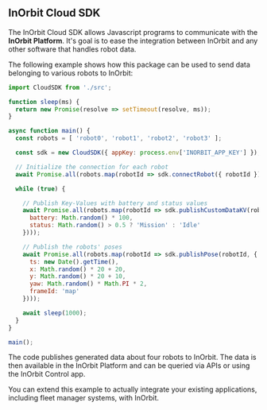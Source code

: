 InOrbit Cloud SDK
---

The InOrbit Cloud SDK allows Javascript programs to communicate with the **InOrbit Platform**.
It's goal is to ease the integration between InOrbit and any other software that 
handles robot data.

The following example shows how this package can be used to send data belonging
to various robots to InOrbit:

```javascript
import CloudSDK from './src';

function sleep(ms) {
  return new Promise(resolve => setTimeout(resolve, ms));
}

async function main() {
  const robots = [ 'robot0', 'robot1', 'robot2', 'robot3' ];

  const sdk = new CloudSDK({ appKey: process.env['INORBIT_APP_KEY'] });

  // Initialize the connection for each robot
  await Promise.all(robots.map(robotId => sdk.connectRobot({ robotId })));

  while (true) {

    // Publish Key-Values with battery and status values
    await Promise.all(robots.map(robotId => sdk.publishCustomDataKV(robotId, {
      battery: Math.random() * 100,
      status: Math.random() > 0.5 ? 'Mission' : 'Idle'
    })));

    // Publish the robots' poses
    await Promise.all(robots.map(robotId => sdk.publishPose(robotId, {
      ts: new Date().getTime(),
      x: Math.random() * 20 + 20,
      y: Math.random() * 20 + 10,
      yaw: Math.random() * Math.PI * 2,
      frameId: 'map'
    })));

    await sleep(1000);
  }
}

main();
```

The code publishes generated data about four robots to InOrbit. The data is then
available in the InOrbit Platform and can be queried via APIs or using the InOrbit Control app.

You can extend this example to actually integrate your existing applications, including fleet manager systems,
with InOrbit.